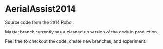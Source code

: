 # AerialAssist2014
Source code from the 2014 Robot. 

Master branch currently has a cleaned up version of the code in production.

Feel free to checkout the code, create new branches, and experiment.
